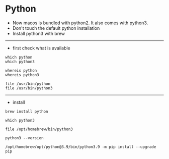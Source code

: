# Python

- Now macos is bundled with python2. It also comes with python3. 
- Don't touch the default python installation
- Install python3 with brew

---

- first check what is available 
```
which python
which python3

whereis python
whereis python3

file /usr/bin/python
file /usr/bin/python3

```

---

- install

```
brew install python 

which python3 

file /opt/homebrew/bin/python3

python3 --version

/opt/homebrew/opt/python@3.9/bin/python3.9 -m pip install --upgrade pip
```







